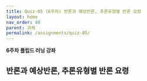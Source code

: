 ```yaml
---
title: Quiz-05 (6주차) 반론과 예상반론, 추론유형별 반론 요령
layout: home
nav_order: 40
parent: 과제
permalink: /assignments/quiz-05/
---
```


**6주차 플립드 러닝 강좌**

## 반론과 예상반론, 추론유형별 반론 요령
